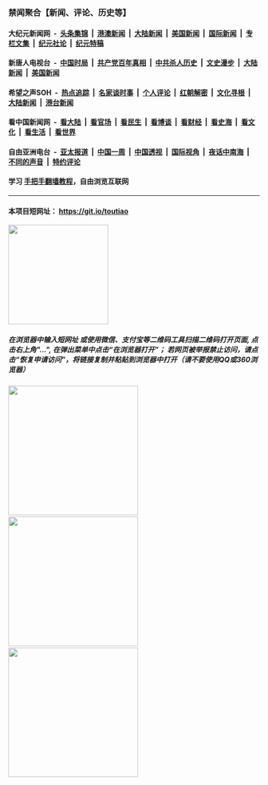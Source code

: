 ### 禁闻聚合【新闻、评论、历史等】

#### 大纪元新闻网 &nbsp;-&nbsp; [头条集锦](indexes/E头条集锦.md?t=02081933) &nbsp;|&nbsp; [港澳新闻](indexes/E港澳新闻.md?t=02081933)  &nbsp;|&nbsp; [大陆新闻](indexes/E大陆新闻.md?t=02081933) &nbsp;|&nbsp; [美国新闻](indexes/E美国新闻.md?t=02081933) &nbsp;|&nbsp; [国际新闻](indexes/E国际新闻.md?t=02081933) &nbsp;|&nbsp; [专栏文集](indexes/E专栏文集.md?t=02081933) &nbsp;|&nbsp; [纪元社论](indexes/E纪元社论.md?t=02081933) &nbsp;|&nbsp; [纪元特稿](indexes/E纪元特稿.md?t=02081933) 

#### 新唐人电视台 &nbsp;-&nbsp; [中国时局](indexes/N中国时局.md?t=02081933) &nbsp;|&nbsp; [共产党百年真相](indexes/N共产党百年真相.md?t=02081933) &nbsp;|&nbsp; [中共杀人历史](indexes/N中共杀人历史.md?t=02081933) &nbsp;|&nbsp; [文史漫步](indexes/N文史漫步.md?t=02081933) &nbsp;|&nbsp; [大陆新闻](indexes/N大陆新闻.md?t=02081933) &nbsp;|&nbsp; [美国新闻](indexes/N美国新闻.md?t=02081933)

#### 希望之声SOH &nbsp;-&nbsp; [热点追踪](indexes/H热点追踪.md?t=02081933) &nbsp;|&nbsp; [名家谈时事](indexes/H名家谈时事.md?t=02081933) &nbsp;|&nbsp; [个人评论](indexes/H个人评论.md?t=02081933)  &nbsp;|&nbsp; [红朝解密](indexes/H红朝解密.md?t=02081933) &nbsp;|&nbsp; [文化寻根](indexes/H文化寻根.md?t=02081933) &nbsp;|&nbsp; [大陆新闻](indexes/H大陆新闻.md?t=02081933) &nbsp;|&nbsp; [港台新闻](indexes/H港台新闻.md?t=02081933)

#### 看中国新闻网 &nbsp;-&nbsp; [看大陆](indexes/S看大陆.md?t=02081933) &nbsp;|&nbsp; [看官场](indexes/S看官场.md?t=02081933) &nbsp;|&nbsp; [看民生](indexes/S看民生.md?t=02081933)  &nbsp;|&nbsp; [看博谈](indexes/S看博谈.md?t=02081933) &nbsp;|&nbsp; [看财经](indexes/S看财经.md?t=02081933) &nbsp;|&nbsp; [看史海](indexes/S看史海.md?t=02081933) &nbsp;|&nbsp; [看文化](indexes/S看文化.md?t=02081933) &nbsp;|&nbsp; [看生活](indexes/S看生活.md?t=02081933) &nbsp;|&nbsp; [看世界](indexes/S看世界.md?t=02081933)

#### 自由亚洲电台 &nbsp;-&nbsp; [亚太报道](indexes/R亚太报道.md?t=02081933) &nbsp;|&nbsp; [中国一周](indexes/R中国一周.md?t=02081933) &nbsp;|&nbsp; [中国透视](indexes/R中国透视.md?t=02081933)  &nbsp;|&nbsp; [国际视角](indexes/R国际视角.md?t=02081933) &nbsp;|&nbsp; [夜话中南海](indexes/R夜话中南海.md?t=02081933) &nbsp;|&nbsp; [不同的声音](indexes/R不同的声音.md?t=02081933) &nbsp;|&nbsp; [特约评论](indexes/R特约评论.md?t=02081933)

#### 学习 [手把手翻墙教程](https://github.com/gfw-breaker/guides/wiki)，自由浏览互联网

----

#### 本项目短网址： https://git.io/toutiao
<img src="https://raw.githubusercontent.com/gfw-breaker/banned-news/master/scripts/img/qr.png" width="200px"/>  

##### 在浏览器中输入短网址 或使用微信、支付宝等二维码工具扫描二维码打开页面, 点击右上角"...", 在弹出菜单中点击“在浏览器打开”； 若网页被举报禁止访问，请点击“恢复申请访问”，将链接复制并粘贴到浏览器中打开（请不要使用QQ或360浏览器）

<img src="https://raw.githubusercontent.com/gfw-breaker/banned-news/master/scripts/img/1.png" width="260px"/> &nbsp; <img src="https://raw.githubusercontent.com/gfw-breaker/banned-news/master/scripts/img/2.png" width="260px"/> &nbsp; <img src="https://raw.githubusercontent.com/gfw-breaker/banned-news/master/scripts/img/3.png" width="260px"/>
